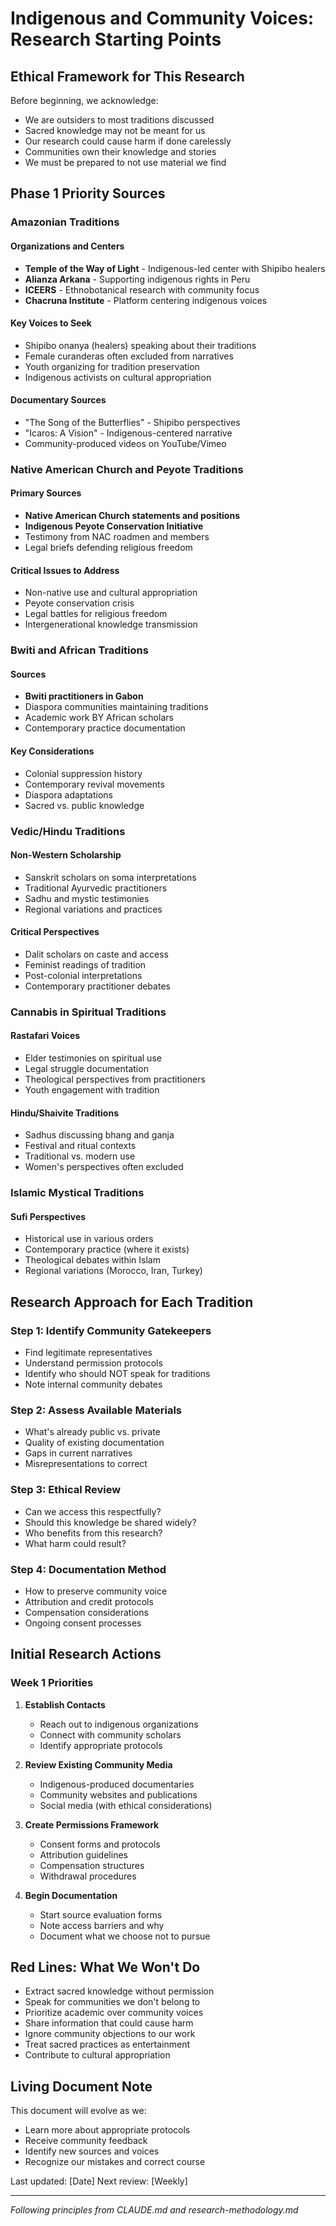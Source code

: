 # Indigenous and Community Voices: Research Starting Points

## Ethical Framework for This Research

Before beginning, we acknowledge:

- We are outsiders to most traditions discussed
- Sacred knowledge may not be meant for us
- Our research could cause harm if done carelessly
- Communities own their knowledge and stories
- We must be prepared to not use material we find

## Phase 1 Priority Sources

### Amazonian Traditions

#### Organizations and Centers

- **Temple of the Way of Light** - Indigenous-led center with Shipibo healers
- **Alianza Arkana** - Supporting indigenous rights in Peru
- **ICEERS** - Ethnobotanical research with community focus
- **Chacruna Institute** - Platform centering indigenous voices

#### Key Voices to Seek

- Shipibo onanya (healers) speaking about their traditions
- Female curanderas often excluded from narratives  
- Youth organizing for tradition preservation
- Indigenous activists on cultural appropriation

#### Documentary Sources

- "The Song of the Butterflies" - Shipibo perspectives
- "Icaros: A Vision" - Indigenous-centered narrative
- Community-produced videos on YouTube/Vimeo

### Native American Church and Peyote Traditions

#### Primary Sources

- **Native American Church statements and positions**
- **Indigenous Peyote Conservation Initiative**
- Testimony from NAC roadmen and members
- Legal briefs defending religious freedom

#### Critical Issues to Address

- Non-native use and cultural appropriation
- Peyote conservation crisis
- Legal battles for religious freedom
- Intergenerational knowledge transmission

### Bwiti and African Traditions

#### Sources

- **Bwiti practitioners in Gabon**
- Diaspora communities maintaining traditions
- Academic work BY African scholars
- Contemporary practice documentation

#### Key Considerations

- Colonial suppression history
- Contemporary revival movements
- Diaspora adaptations
- Sacred vs. public knowledge

### Vedic/Hindu Traditions

#### Non-Western Scholarship

- Sanskrit scholars on soma interpretations
- Traditional Ayurvedic practitioners
- Sadhu and mystic testimonies
- Regional variations and practices

#### Critical Perspectives

- Dalit scholars on caste and access
- Feminist readings of tradition
- Post-colonial interpretations
- Contemporary practitioner debates

### Cannabis in Spiritual Traditions

#### Rastafari Voices

- Elder testimonies on spiritual use
- Legal struggle documentation
- Theological perspectives from practitioners
- Youth engagement with tradition

#### Hindu/Shaivite Traditions

- Sadhus discussing bhang and ganja
- Festival and ritual contexts
- Traditional vs. modern use
- Women's perspectives often excluded

### Islamic Mystical Traditions

#### Sufi Perspectives

- Historical use in various orders
- Contemporary practice (where it exists)
- Theological debates within Islam
- Regional variations (Morocco, Iran, Turkey)

## Research Approach for Each Tradition

### Step 1: Identify Community Gatekeepers

- Find legitimate representatives
- Understand permission protocols
- Identify who should NOT speak for traditions
- Note internal community debates

### Step 2: Assess Available Materials

- What's already public vs. private
- Quality of existing documentation
- Gaps in current narratives
- Misrepresentations to correct

### Step 3: Ethical Review

- Can we access this respectfully?
- Should this knowledge be shared widely?
- Who benefits from this research?
- What harm could result?

### Step 4: Documentation Method

- How to preserve community voice
- Attribution and credit protocols
- Compensation considerations
- Ongoing consent processes

## Initial Research Actions

### Week 1 Priorities

1. **Establish Contacts**
   - Reach out to indigenous organizations
   - Connect with community scholars
   - Identify appropriate protocols

2. **Review Existing Community Media**
   - Indigenous-produced documentaries
   - Community websites and publications
   - Social media (with ethical considerations)

3. **Create Permissions Framework**
   - Consent forms and protocols
   - Attribution guidelines
   - Compensation structures
   - Withdrawal procedures

4. **Begin Documentation**
   - Start source evaluation forms
   - Note access barriers and why
   - Document what we choose not to pursue

## Red Lines: What We Won't Do

- Extract sacred knowledge without permission
- Speak for communities we don't belong to
- Prioritize academic over community voices
- Share information that could cause harm
- Ignore community objections to our work
- Treat sacred practices as entertainment
- Contribute to cultural appropriation

## Living Document Note

This document will evolve as we:

- Learn more about appropriate protocols
- Receive community feedback
- Identify new sources and voices
- Recognize our mistakes and correct course

Last updated: [Date]
Next review: [Weekly]

---

*Following principles from CLAUDE.md and research-methodology.md*
